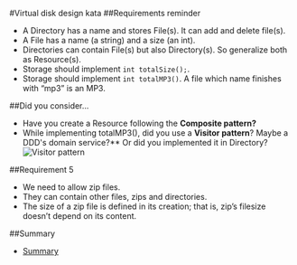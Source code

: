 #Virtual disk design kata
##Requirements reminder
* A Directory has a name and stores File(s). It can add and delete file(s).
* A File has a name (a string) and a size (an int).
* Directories can contain File(s) but also Directory(s). So generalize both as Resource(s).
* Storage should implement ```int totalSize();```.
* Storage should implement ```int totalMP3()```. A file which name finishes with “mp3” is an MP3.

##Did you consider...
* Have you create a Resource following the **Composite pattern?**
* While implementing totalMP3(), did you use a **Visitor pattern**? Maybe a DDD's domain service?** Or did you implemented it in Directory?
![Visitor pattern](https://github.com/liopic/virtual-disk-design-kata/raw/master/summary/VisitorPattern.png)

##Requirement 5
* We need to allow zip files.
* They can contain other files, zips and directories.
* The size of a zip file is defined in its creation; that is, zip’s filesize doesn’t depend on its content.

##Summary
* [Summary](../summary/README.md)
